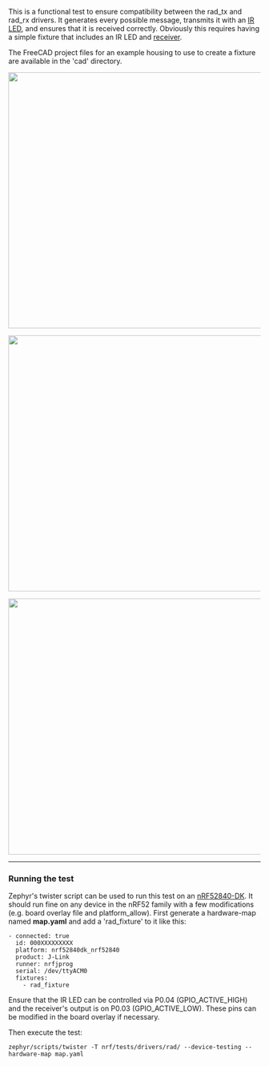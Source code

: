 This is a functional test to ensure compatibility between the rad_tx and rad_rx drivers. It generates every possible message, transmits it with an [IR LED](https://www.digikey.com/en/products/detail/w%C3%BCrth-elektronik/15400394A3590/7315793?s=N4IgTCBcDaIOwGYwFoCMqAs6QF0C%2BQA), and ensures that it is received correctly. Obviously this requires having a simple fixture that includes an IR LED and [receiver](https://www.digikey.com/en/products/detail/vishay-semiconductor-opto-division/TSOP38238/1681362).

The FreeCAD project files for an example housing to use to create a fixture are available in the 'cad' directory. 
<p align="center"><img src="https://user-images.githubusercontent.com/6494431/151682075-9c770fee-805d-4c00-8feb-29915d1e1640.png" width="512"></p>
<p align="center"><img src="https://user-images.githubusercontent.com/6494431/151682073-90c98325-bb3a-4a7d-a69d-e6958239a649.JPG" width="512"></p>
<p align="center"><img src="https://user-images.githubusercontent.com/6494431/151682071-3cc23205-c02e-4014-9676-41f723e560ef.JPG" width="512"></p>

---
### Running the test
Zephyr's twister script can be used to run this test on an [nRF52840-DK](https://www.nordicsemi.com/Products/Development-hardware/nRF52840-DK). It should run fine on any device in the nRF52 family with a few modifications (e.g. board overlay file and platform_allow). First generate a hardware-map named **map.yaml** and add a 'rad_fixture' to it like this:
```
- connected: true
  id: 000XXXXXXXXX
  platform: nrf52840dk_nrf52840
  product: J-Link
  runner: nrfjprog
  serial: /dev/ttyACM0
  fixtures:
    - rad_fixture
```
Ensure that the IR LED can be controlled via P0.04 (GPIO_ACTIVE_HIGH) and the receiver's output is on P0.03 (GPIO_ACTIVE_LOW). These pins can be modified in the board overlay if necessary.

Then execute the test:
```
zephyr/scripts/twister -T nrf/tests/drivers/rad/ --device-testing --hardware-map map.yaml
```
